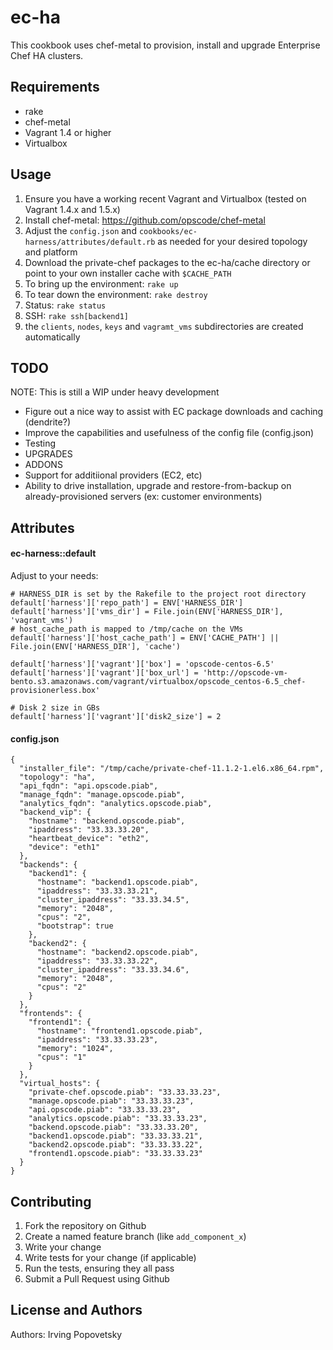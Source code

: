 ec-ha
================
This cookbook uses chef-metal to provision, install and upgrade Enterprise Chef HA clusters.

Requirements
------------
* rake
* chef-metal
* Vagrant 1.4 or higher
* Virtualbox

Usage
-----
1. Ensure you have a working recent Vagrant and Virtualbox (tested on Vagrant 1.4.x and 1.5.x)
1. Install chef-metal: https://github.com/opscode/chef-metal
1. Adjust the `config.json` and `cookbooks/ec-harness/attributes/default.rb` as needed for your desired topology and platform
1. Download the private-chef packages to the ec-ha/cache directory or point to your own installer cache with `$CACHE_PATH`
1. To bring up the environment: `rake up`
1. To tear down the environment: `rake destroy`
1. Status: `rake status`
1. SSH: `rake ssh[backend1]`
1. the `clients`, `nodes`, `keys` and `vagramt_vms` subdirectories are created automatically

TODO
----
NOTE: This is still a WIP under heavy development
* Figure out a nice way to assist with EC package downloads and caching (dendrite?)
* Improve the capabilities and usefulness of the config file (config.json)
* Testing
* UPGRADES
* ADDONS
* Support for additiional providers (EC2, etc)
* Ability to drive installation, upgrade and restore-from-backup on already-provisioned servers (ex: customer environments)


Attributes
----------

#### ec-harness::default
Adjust to your needs:
```
# HARNESS_DIR is set by the Rakefile to the project root directory
default['harness']['repo_path'] = ENV['HARNESS_DIR']
default['harness']['vms_dir'] = File.join(ENV['HARNESS_DIR'], 'vagrant_vms')
# host_cache_path is mapped to /tmp/cache on the VMs
default['harness']['host_cache_path'] = ENV['CACHE_PATH'] || File.join(ENV['HARNESS_DIR'], 'cache')

default['harness']['vagrant']['box'] = 'opscode-centos-6.5'
default['harness']['vagrant']['box_url'] = 'http://opscode-vm-bento.s3.amazonaws.com/vagrant/virtualbox/opscode_centos-6.5_chef-provisionerless.box'

# Disk 2 size in GBs
default['harness']['vagrant']['disk2_size'] = 2
```

#### config.json
```
{
  "installer_file": "/tmp/cache/private-chef-11.1.2-1.el6.x86_64.rpm",
  "topology": "ha",
  "api_fqdn": "api.opscode.piab",
  "manage_fqdn": "manage.opscode.piab",
  "analytics_fqdn": "analytics.opscode.piab",
  "backend_vip": {
    "hostname": "backend.opscode.piab",
    "ipaddress": "33.33.33.20",
    "heartbeat_device": "eth2",
    "device": "eth1"
  },
  "backends": {
    "backend1": {
      "hostname": "backend1.opscode.piab",
      "ipaddress": "33.33.33.21",
      "cluster_ipaddress": "33.33.34.5",
      "memory": "2048",
      "cpus": "2",
      "bootstrap": true
    },
    "backend2": {
      "hostname": "backend2.opscode.piab",
      "ipaddress": "33.33.33.22",
      "cluster_ipaddress": "33.33.34.6",
      "memory": "2048",
      "cpus": "2"
    }
  },
  "frontends": {
    "frontend1": {
      "hostname": "frontend1.opscode.piab",
      "ipaddress": "33.33.33.23",
      "memory": "1024",
      "cpus": "1"
    }
  },
  "virtual_hosts": {
    "private-chef.opscode.piab": "33.33.33.23",
    "manage.opscode.piab": "33.33.33.23",
    "api.opscode.piab": "33.33.33.23",
    "analytics.opscode.piab": "33.33.33.23",
    "backend.opscode.piab": "33.33.33.20",
    "backend1.opscode.piab": "33.33.33.21",
    "backend2.opscode.piab": "33.33.33.22",
    "frontend1.opscode.piab": "33.33.33.23"
  }
}
```



Contributing
------------

1. Fork the repository on Github
2. Create a named feature branch (like `add_component_x`)
3. Write your change
4. Write tests for your change (if applicable)
5. Run the tests, ensuring they all pass
6. Submit a Pull Request using Github

License and Authors
-------------------
Authors: Irving Popovetsky

